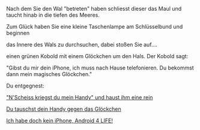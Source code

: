 Nach dem Sie den Wal "betreten" haben schliesst dieser das Maul und taucht hinab in die tiefen des Meeres.

Zum Glück haben Sie eine kleine Taschenlampe am Schlüsselbund und beginnen

das Innere des Wals zu durchsuchen, dabei stoßen Sie auf....

einen grünen Kobold mit einem Glöckchen um den Hals. Der Kobold sagt:

"Gibst du mir dein iPhone, ich muss nach Hause telefonieren. Du bekommst dann mein magisches Glöckchen."

Du entgegnest:

["N'Scheiss kriegst du mein Handy" und haust ihm eine rein](reinhauen/reinhauen.md)

[Du tauschst dein Handy gegen das Glöckchen](gloeckchen/gloeckchen.md)

[Ich habe doch kein iPhone, Android 4 LIFE!](android/android.md)